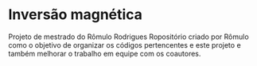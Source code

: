 # Inversão magnética
 Projeto de mestrado do Rômulo Rodrigues
 Ropositório criado por Rômulo como o objetivo de organizar os códigos pertencentes e este projeto e também melhorar o trabalho em equipe com os coautores.
